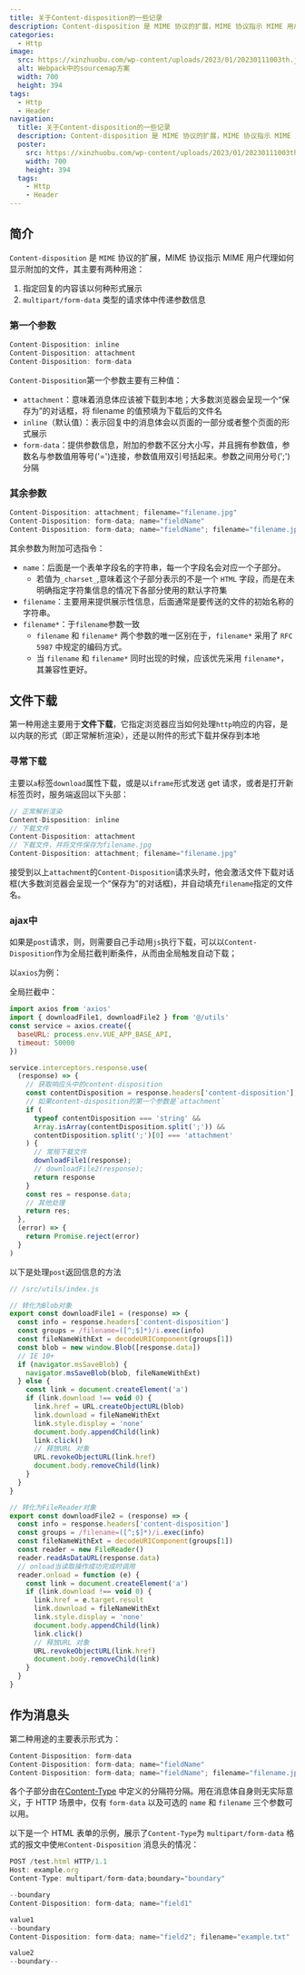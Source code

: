 ```yaml
---
title: 关于Content-disposition的一些记录
description: Content-disposition 是 MIME 协议的扩展，MIME 协议指示 MIME 用户代理如何显示附加的文件
categories:
  - Http
image:
  src: https://xinzhuobu.com/wp-content/uploads/2023/01/20230111003th.jpg
  alt: Webpack中的sourcemap方案
  width: 700
  height: 394
tags:
  - Http
  - Header
navigation:
  title: 关于Content-disposition的一些记录
  description: Content-disposition 是 MIME 协议的扩展，MIME 协议指示 MIME 用户代理如何显示附加的文件
  poster:
    src: https://xinzhuobu.com/wp-content/uploads/2023/01/20230111003th.jpg
    width: 700
    height: 394
  tags:
    - Http
    - Header
---
```


## 简介

`Content-disposition` 是 `MIME` 协议的扩展，MIME 协议指示 MIME 用户代理如何显示附加的文件，其主要有两种用途：

1. 指定回复的内容该以何种形式展示
2. `multipart/form-data` 类型的请求体中传递参数信息

### 第一个参数
```js
Content-Disposition: inline
Content-Disposition: attachment
Content-Disposition: form-data
```
`Content-Disposition`第一个参数主要有三种值：

- `attachment`：意味着消息体应该被下载到本地；大多数浏览器会呈现一个“保存为”的对话框，将 filename 的值预填为下载后的文件名
- `inline`（默认值）：表示回复中的消息体会以页面的一部分或者整个页面的形式展示
- `form-data`：提供参数信息，附加的参数不区分大小写，并且拥有参数值，参数名与参数值用等号('=')连接，参数值用双引号括起来。参数之间用分号(';')分隔

### 其余参数

```js
Content-Disposition: attachment; filename="filename.jpg"
Content-Disposition: form-data; name="fieldName"
Content-Disposition: form-data; name="fieldName"; filename="filename.jpg"
```
其余参数为附加可选指令：
- `name`：后面是一个表单字段名的字符串，每一个字段名会对应一个子部分。
  - 若值为`_charset_`,意味着这个子部分表示的不是一个 `HTML` 字段，而是在未明确指定字符集信息的情况下各部分使用的默认字符集
- `filename`：主要用来提供展示性信息，后面通常是要传送的文件的初始名称的字符串。
- `filename*`：于`filename`参数一致
  - `filename` 和 `filename*` 两个参数的唯一区别在于，`filename*` 采用了 `RFC 5987` 中规定的编码方式。
  - 当 `filename` 和 `filename*` 同时出现的时候，应该优先采用 `filename*`，其兼容性更好。

## 文件下载

第一种用途主要用于**文件下载**，它指定浏览器应当如何处理`http`响应的内容，是以内联的形式（即正常解析渲染），还是以附件的形式下载并保存到本地

### 寻常下载

主要以`a`标签`download`属性下载，或是以`iframe`形式发送 get 请求，或者是打开新标签页时，服务端返回以下头部：

```js
// 正常解析渲染
Content-Disposition: inline
// 下载文件
Content-Disposition: attachment
// 下载文件，并将文件保存为filename.jpg
Content-Disposition: attachment; filename="filename.jpg"
```

接受到以上`attachment`的`Content-Disposition`请求头时，他会激活文件下载对话框(大多数浏览器会呈现一个“保存为”的对话框)，并自动填充`filename`指定的文件名。

### ajax中

如果是`post`请求，则，则需要自己手动用`js`执行下载，可以以`Content-Disposition`作为全局拦截判断条件，从而由全局触发自动下载；

以`axios`为例：

全局拦截中：

```js
import axios from 'axios'
import { downloadFile1, downloadFile2 } from '@/utils'
const service = axios.create({
  baseURL: process.env.VUE_APP_BASE_API,
  timeout: 50000
})

service.interceptors.response.use(
  (response) => {
    // 获取响应头中的content-disposition
    const contentDisposition = response.headers['content-disposition'];
    // 如果content-disposition的第一个参数是`attachment`
    if (
      typeof contentDisposition === 'string' &&
      Array.isArray(contentDisposition.split(';')) &&
      contentDisposition.split(';')[0] === 'attachment'
    ) {
      // 常规下载文件
      downloadFile1(response);
      // downloadFile2(response);
      return response
    }
    const res = response.data;
    // 其他处理
    return res;
  },
  (error) => {
    return Promise.reject(error)
  }
)
```

以下是处理`post`返回信息的方法

```js
// /src/utils/index.js

// 转化为Blob对象
export const downloadFile1 = (response) => {
  const info = response.headers['content-disposition']
  const groups = /filename=([^;$]*)/i.exec(info)
  const fileNameWithExt = decodeURIComponent(groups[1])
  const blob = new window.Blob([response.data])
  // IE 10+
  if (navigator.msSaveBlob) {
    navigator.msSaveBlob(blob, fileNameWithExt)
  } else {
    const link = document.createElement('a')
    if (link.download !== void 0) {
      link.href = URL.createObjectURL(blob)
      link.download = fileNameWithExt
      link.style.display = 'none'
      document.body.appendChild(link)
      link.click()
      // 释放URL 对象
      URL.revokeObjectURL(link.href)
      document.body.removeChild(link)
    }
  }
}

// 转化为FileReader对象
export const downloadFile2 = (response) => {
  const info = response.headers['content-disposition']
  const groups = /filename=([^;$]*)/i.exec(info)
  const fileNameWithExt = decodeURIComponent(groups[1])
  const reader = new FileReader()
  reader.readAsDataURL(response.data)
  // onload当读取操作成功完成时调用
  reader.onload = function (e) {
    const link = document.createElement('a')
    if (link.download !== void 0) {
      link.href = e.target.result
      link.download = fileNameWithExt
      link.style.display = 'none'
      document.body.appendChild(link)
      link.click()
      // 释放URL 对象
      URL.revokeObjectURL(link.href)
      document.body.removeChild(link)
    }
  }
}
```

## 作为消息头

第二种用途的主要表示形式为：

```js
Content-Disposition: form-data
Content-Disposition: form-data; name="fieldName"
Content-Disposition: form-data; name="fieldName"; filename="filename.jpg"
```

各个子部分由在[Content-Type](https://developer.mozilla.org/zh-CN/docs/Web/HTTP/Headers/Content-Type) 中定义的分隔符分隔。用在消息体自身则无实际意义，于 HTTP 场景中，仅有 `form-data` 以及可选的 `name` 和 `filename` 三个参数可以用。

以下是一个 HTML 表单的示例，展示了`Content-Type`为 `multipart/form-data` 格式的报文中使`用Content-Disposition` 消息头的情况：

```js
POST /test.html HTTP/1.1
Host: example.org
Content-Type: multipart/form-data;boundary="boundary"

--boundary
Content-Disposition: form-data; name="field1"

value1
--boundary
Content-Disposition: form-data; name="field2"; filename="example.txt"

value2
--boundary--
```
